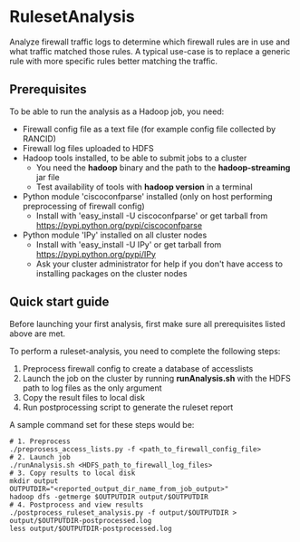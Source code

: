 RulesetAnalysis
===============

Analyze firewall traffic logs to determine which firewall rules are in use and what traffic matched those rules. A typical use-case is to replace a generic rule with more specific rules better matching the traffic.

## Prerequisites

To be able to run the analysis as a Hadoop job, you need:

 * Firewall config file as a text file (for example config file collected by RANCID)
 * Firewall log files uploaded to HDFS
 * Hadoop tools installed, to be able to submit jobs to a cluster
   * You need the **hadoop** binary and the path to the **hadoop-streaming** jar file
   * Test availability of tools with **hadoop version** in a terminal
 * Python module 'ciscoconfparse' installed (only on host performing preprocessing of firewall config)
   * Install with 'easy_install -U ciscoconfparse' or get tarball from https://pypi.python.org/pypi/ciscoconfparse
 * Python module 'IPy' installed on all cluster nodes
   * Install with 'easy_install -U IPy' or get tarball from https://pypi.python.org/pypi/IPy
   * Ask your cluster administrator for help if you don't have access to installing packages on the cluster nodes

## Quick start guide

Before launching your first analysis, first make sure all prerequisites listed above are met.

To perform a ruleset-analysis, you need to complete the following steps:
 1. Preprocess firewall config to create a database of accesslists
 2. Launch the job on the cluster by running **runAnalysis.sh** with the HDFS path to log files as the only argument
 3. Copy the result files to local disk
 4. Run postprocessing script to generate the ruleset report

A sample command set for these steps would be:

```
# 1. Preprocess
./preprosess_access_lists.py -f <path_to_firewall_config_file>
# 2. Launch job
./runAnalysis.sh <HDFS_path_to_firewall_log_files>
# 3. Copy results to local disk
mkdir output
OUTPUTDIR="<reported_output_dir_name_from_job_output>"
hadoop dfs -getmerge $OUTPUTDIR output/$OUTPUTDIR
# 4. Postprocess and view results
./postprocess_ruleset_analysis.py -f output/$OUTPUTDIR > output/$OUTPUTDIR-postprocessed.log
less output/$OUTPUTDIR-postprocessed.log
```

